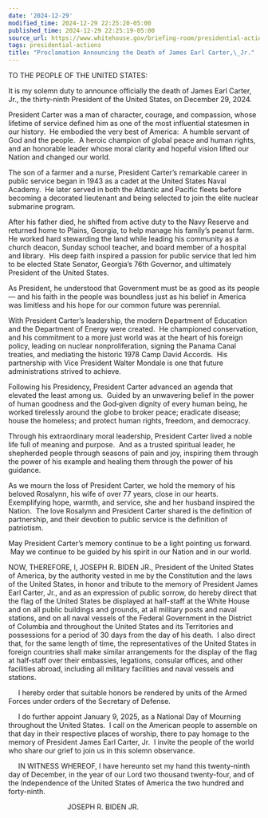 ```yaml
---
date: '2024-12-29'
modified_time: 2024-12-29 22:25:20-05:00
published_time: 2024-12-29 22:25:19-05:00
source_url: https://www.whitehouse.gov/briefing-room/presidential-actions/2024/12/29/proclamation-announcing-the-death-of-james-earl-carter-jr/
tags: presidential-actions
title: "Proclamation Announcing the Death of James Earl Carter,\_Jr."
---
```

 
TO THE PEOPLE OF THE UNITED STATES:

It is my solemn duty to announce officially the death of James Earl
Carter, Jr., the thirty-ninth President of the United States, on
December 29, 2024.

President Carter was a man of character, courage, and compassion, whose
lifetime of service defined him as one of the most influential statesmen
in our history.  He embodied the very best of America:  A humble servant
of God and the people.  A heroic champion of global peace and human
rights, and an honorable leader whose moral clarity and hopeful vision
lifted our Nation and changed our world.

The son of a farmer and a nurse, President Carter’s remarkable career in
public service began in 1943 as a cadet at the United States Naval
Academy.  He later served in both the Atlantic and Pacific fleets before
becoming a decorated lieutenant and being selected to join the elite
nuclear submarine program.

After his father died, he shifted from active duty to the Navy Reserve
and returned home to Plains, Georgia, to help manage his family’s peanut
farm.  He worked hard stewarding the land while leading his community as
a church deacon, Sunday school teacher, and board member of a hospital
and library.  His deep faith inspired a passion for public service that
led him to be elected State Senator, Georgia’s 76th Governor, and
ultimately President of the United States.  

As President, he understood that Government must be as good as its
people — and his faith in the people was boundless just as his belief in
America was limitless and his hope for our common future was perennial.

With President Carter’s leadership, the modern Department of Education
and the Department of Energy were created.  He championed conservation,
and his commitment to a more just world was at the heart of his foreign
policy, leading on nuclear nonproliferation, signing the Panama Canal
treaties, and mediating the historic 1978 Camp David Accords.  His
partnership with Vice President Walter Mondale is one that future
administrations strived to achieve.

Following his Presidency, President Carter advanced an agenda that
elevated the least among us.  Guided by an unwavering belief in the
power of human goodness and the God‑given dignity of every human being,
he worked tirelessly around the globe to broker peace; eradicate
disease; house the homeless; and protect human rights, freedom, and
democracy.

Through his extraordinary moral leadership, President Carter lived a
noble life full of meaning and purpose.  And as a trusted spiritual
leader, he shepherded people through seasons of pain and joy, inspiring
them through the power of his example and healing them through the power
of his guidance.

As we mourn the loss of President Carter, we hold the memory of his
beloved Rosalynn, his wife of over 77 years, close in our hearts. 
Exemplifying hope, warmth, and service, she and her husband inspired the
Nation.  The love Rosalynn and President Carter shared is the definition
of partnership, and their devotion to public service is the definition
of patriotism.

May President Carter’s memory continue to be a light pointing us
forward.  May we continue to be guided by his spirit in our Nation and
in our world.

NOW, THEREFORE, I, JOSEPH R. BIDEN JR., President of the United States
of America, by the authority vested in me by the Constitution and the
laws of the United States, in honor and tribute to the memory of
President James Earl Carter, Jr., and as an expression of public sorrow,
do hereby direct that the flag of the United States be displayed at
half-staff at the White House and on all public buildings and grounds,
at all military posts and naval stations, and on all naval vessels
of the Federal Government in the District of Columbia and throughout the
United States and its Territories and possessions for a period of 30
days from the day of his death.  I also direct that, for the same length
of time, the representatives of the United States in foreign countries
shall make similar arrangements for the display of the flag at
half‑staff over their embassies, legations, consular offices, and other
facilities abroad, including all military facilities and naval vessels
and stations.

     I hereby order that suitable honors be rendered by units of the
Armed Forces under orders of the Secretary of Defense.

     I do further appoint January 9, 2025, as a National Day of Mourning
throughout the United States.  I call on the American people to assemble
on that day in their respective places of worship, there to pay homage
to the memory of President James Earl Carter, Jr.  I invite the people
of the world who share our grief to join us in this solemn observance.

     IN WITNESS WHEREOF, I have hereunto set my hand this twenty-ninth
day of December, in the year of our Lord two thousand twenty-four, and
of the Independence of the United States of America the two hundred and
forty-ninth.

                              JOSEPH R. BIDEN JR.
